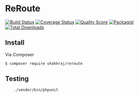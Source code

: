 # ReRoute

[![Build Status](https://img.shields.io/travis/shakhraj/ReRoute/master.svg?style=flat-square)](https://travis-ci.org/shakhraj/ReRoute)
[![Coverage Status](https://img.shields.io/scrutinizer/coverage/g/shakhraj/ReRoute.svg?style=flat-square)](https://scrutinizer-ci.com/g/shakhraj/ReRoute/code-structure)
[![Quality Score](https://img.shields.io/scrutinizer/g/shakhraj/ReRoute.svg?style=flat-square)](https://scrutinizer-ci.com/g/shakhraj/ReRoute)
[![Packagist](https://img.shields.io/packagist/v/shakhraj/reroute.svg)](https://packagist.org/packages/shakhraj/reroute)
[![Total Downloads](https://img.shields.io/packagist/dt/shakhraj/reroute.svg?style=flat-square)](https://packagist.org/packages/shakhraj/reroute)

## Install

Via Composer

``` bash
$ composer require shakhraj/reroute
```


## Testing

``` bash
    ./vendor/bin/phpunit
```